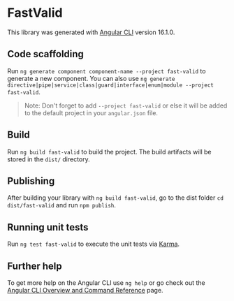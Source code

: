 # FastValid

This library was generated with [Angular CLI](https://github.com/angular/angular-cli) version 16.1.0.

## Code scaffolding

Run `ng generate component component-name --project fast-valid` to generate a new component. You can also use `ng generate directive|pipe|service|class|guard|interface|enum|module --project fast-valid`.
> Note: Don't forget to add `--project fast-valid` or else it will be added to the default project in your `angular.json` file. 

## Build

Run `ng build fast-valid` to build the project. The build artifacts will be stored in the `dist/` directory.

## Publishing

After building your library with `ng build fast-valid`, go to the dist folder `cd dist/fast-valid` and run `npm publish`.

## Running unit tests

Run `ng test fast-valid` to execute the unit tests via [Karma](https://karma-runner.github.io).

## Further help

To get more help on the Angular CLI use `ng help` or go check out the [Angular CLI Overview and Command Reference](https://angular.io/cli) page.
